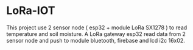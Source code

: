 # LoRa-IOT
This project use 2 sensor node ( esp32 + module LoRa SX1278 ) to read temperature and soil moisture. A LoRa gateway esp32 read data from 2 sensor node and push to module bluetooth, firebase and lcd i2c 16x02.

